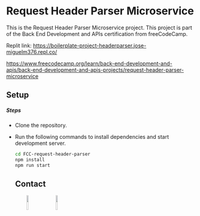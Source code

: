 # Request Header Parser Microservice

This is the Request Header Parser Microservice project. This project is part of the Back End Development and APIs certification from freeCodeCamp. 

Replit link: https://boilerplate-project-headerparser.jose-miguelm376.repl.co/

https://www.freecodecamp.org/learn/back-end-development-and-apis/back-end-development-and-apis-projects/request-header-parser-microservice

<h2>Setup</h2>
<h5>Steps</h5>
<ul>
<li>Clone the repository.</li>
</ul>
<ul>
<li>Run the following commands to install dependencies and start development server.</li>

```bash
cd FCC-request-header-parser
npm install
npm run start
```
<h2>Contact</h2>
<p><span style="margin-right: 30px;"></span><a href="https://www.linkedin.com/in/jose-miguel-carvajal-jimenez/" target="_blank"><img target="_blank" src="https://cdn.jsdelivr.net/gh/devicons/devicon/icons/linkedin/linkedin-original.svg" style="width: 10%;"></a><span style="margin-right: 30px;"></span><a href="https://github.com/jmcarvajalj" ><img target="_blank" src="https://cdn.jsdelivr.net/gh/devicons/devicon/icons/github/github-original.svg" style="width: 10%;"></a></p>

